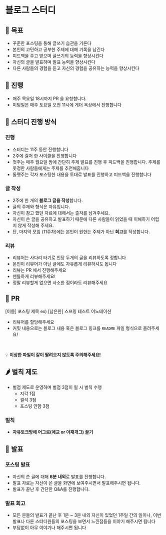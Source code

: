 # 블로그 스터디

## 🥝 목표

- 꾸준한 포스팅을 통해 글쓰기 습관을 기른다
- 본인의 고민하고 공부한 주제에 대해 기록을 남긴다
- 피드백을 주고 받으며 글쓰기의 능력을 향상시킨다
- 자신의 글을 발표하며 발표 능력을 향상시킨다
- 다른 사람들의 경험을 듣고 자신의 경험을 공유하는 능력을 향상시킨다

## 🍏 진행

- 매주 목요일 18시까지 PR 을 요청합니다.
- 미팅일은 매주 토요일 오전 11시에 게더 옥상에서 진행합니다

## 🍐 스터디 진행 방식

### 진행

- 스터디는 11주 동안 진행합니다
- 2주에 걸처 한 사이클을 진행합니다
- 첫주는 매주 월요일 밤에 간단히 주제 발표를 진행 후 피드백을 진행합니다. 주제를 못정한 사람들에게는 주제를 추천해줍니다
- 둘쨋주는 각자 포스팅한 내용을 토대로 발표를 진행하고 피드백을 진행합니다

### 글 작성

- 2주에 한 개의 **블로그 글을 작성**합니다.
- 글의 주제와 형식은 자유입니다.
- 자신이 참고 했던 자료에 대해서는 출저를 남겨주세요.
- 자신이 쓴 글을 공유하고 발표하기 때문에 다른 사람들이 읽었을 때 이해하기 어렵지 않게 작성해 주세요.
- 단, 마지막 모임 (11주차)에는 본인이 원한는 주제가 아닌 **회고**를 작성합니다.

### 리뷰

- 리뷰어는 사다리 타기로 인당 두개의 글을 리뷰하도록 정합니다
- 본인이 리뷰어가 아닌 글에도 자유롭게 리뷰하셔도 됩니다
- 리뷰는 PR 에서 진행해주세요
- 젠틀하게 리뷰해주세요!
- 정말 리뷰할게 없으면 사소한 점이라도 리뷰해주세요

## 🥑 PR

[이름] 포스팅 제목
ex) [남은찬] 스프링 테스트 어노테이션
- 리뷰어를 할당해주세요
- 커밋 내용으로는 블로그 내용 혹은 블로그 링크를 `README` 파일 형식으로 올려주세요!
<br>

💡 **이상한 파일이 같이 딸려오지 않도록 주의해주세요!**
## 🌶️ 벌칙 제도

- 벌점 제도로 운영하며 벌점 3점이 될 시 벌칙 수행
    - 지각 1점
    - 결석 3점
    - 포스팅 안함 3점

### 벌칙

- **자유토크방에 어그로(애교 or 아재개그) 끌기**

## 🥦 발표

### 포스팅 발표

- 자신의 쓴 글에 대해 **6분 내외**로 발표를 진행합니다.
- 발표 자료는 자신이 쓴 글을 화면에 보여주시면서 발표해주시면 됩니다.
- 발표가 끝난 후 간단한 Q&A를 진행합니다.

### 발표 회고

- 모든 분들의 발표가 끝난 후 1분 ~ 3분 내외 자신이 있었던 1주일 간의 일이나, 이번 발표나 다른 스터디원들의 포스팅을 보면서 느낀점들을 이야기 해주시면 됩니다
- 부담없이 아무 이야기나 해주시면 됩니다
